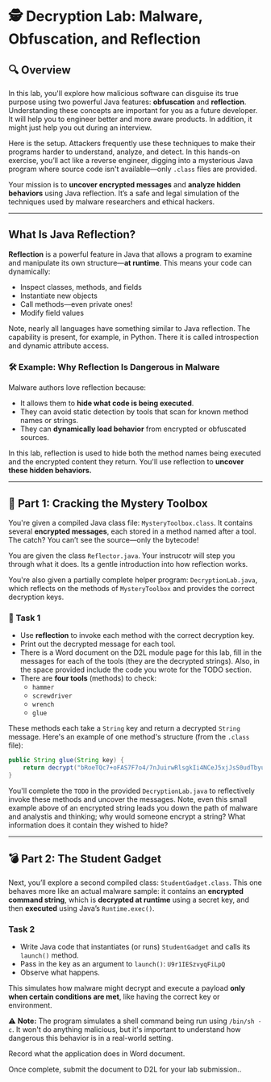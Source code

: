 

# 🕵️ Decryption Lab: Malware, Obfuscation, and Reflection

## 🔍 Overview

In this lab, you'll explore how malicious software can disguise its true purpose using two powerful Java features: **obfuscation** and **reflection**.  Understanding these concepts are important for you as a future developer.  It will help you to engineer better and more aware products.  In addition, it might just help you out during an interview.

Here is the setup.  Attackers frequently use these techniques to make their programs harder to understand, analyze, and detect. In this hands-on exercise, you’ll act like a reverse engineer, digging into a mysterious Java program where source code isn't available—only `.class` files are provided.

Your mission is to **uncover encrypted messages** and **analyze hidden behaviors** using Java reflection. It’s a safe and legal simulation of the techniques used by malware researchers and ethical hackers.

---

## What Is Java Reflection?

**Reflection** is a powerful feature in Java that allows a program to examine and manipulate its own structure—**at runtime**. This means your code can dynamically:

- Inspect classes, methods, and fields
- Instantiate new objects
- Call methods—even private ones!
- Modify field values

Note, nearly all languages have something similar to Java reflection.  The capability is present, for example, in Python.  There it is called introspection and dynamic attribute access.

### 🛠 Example: Why Reflection Is Dangerous in Malware

Malware authors love reflection because:

- It allows them to **hide what code is being executed**.
- They can avoid static detection by tools that scan for known method names or strings.
- They can **dynamically load behavior** from encrypted or obfuscated sources.

In this lab, reflection is used to hide both the method names being executed and the encrypted content they return. You'll use reflection to **uncover these hidden behaviors.**

---

## 🧪 Part 1: Cracking the Mystery Toolbox

You're given a compiled Java class file: `MysteryToolbox.class`. It contains several **encrypted messages**, each stored in a method named after a tool. The catch? You can’t see the source—only the bytecode!

You are given the class ```Reflector.java```.  Your instrucotr will step you through what it does.  Its a gentle introduction into how reflection works. 

You're also given a partially complete helper program: `DecryptionLab.java`, which reflects on the methods of `MysteryToolbox` and provides the correct decryption keys.

### 🧰 Task 1

- Use **reflection** to invoke each method with the correct decryption key.
- Print out the decrypted message for each tool.
- There is a Word document on the D2L module page for this lab, fill in the messages for each of the tools (they are the decrypted strings).  Also, in the space provided include the code you wrote for the TODO section.
- There are **four tools** (methods) to check:
  - `hammer`
  - `screwdriver`
  - `wrench`
  - `glue`

These methods each take a `String` key and return a decrypted `String` message. Here's an example of one method's structure (from the `.class` file):

```java
public String glue(String key) {
    return decrypt("bRoeTQc7+oFAS7F7o4/7nJuirwRlsgkIi4NCeJ5xjJsS0udTbyuM7vUWSNtZKVvt", key);
}
```

You'll complete the `TODO` in the provided `DecryptionLab.java` to reflectively invoke these methods and uncover the messages.  Note, even this small example above of an encrypted string leads you down the path of malware and analystis and thinking; why would someone encrypt a string?  What information does it contain they wished to hide?



---

## 💣 Part 2: The Student Gadget

Next, you’ll explore a second compiled class: `StudentGadget.class`. This one behaves more like an actual malware sample: it contains an **encrypted command string**, which is **decrypted at runtime** using a secret key, and then **executed** using Java’s `Runtime.exec()`.

### Task 2

- Write Java code that instantiates (or runs) `StudentGadget` and calls its `launch()` method.
- Pass in the key as an argument to `launch()`: `U9r1IESzvyqFiLpQ`
- Observe what happens.

This simulates how malware might decrypt and execute a payload **only when certain conditions are met**, like having the correct key or environment.

⚠️ **Note:** The program simulates a shell command being run using `/bin/sh -c`. It won't do anything malicious, but it's important to understand how dangerous this behavior is in a real-world setting.

Record what the application does in Word document.

Once complete, submit the document to D2L for your lab submission..

